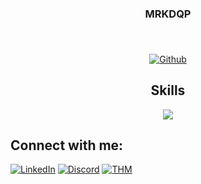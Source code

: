 <h3 align="center">MRKDQP</h3>
<h3 align="center"></h3>
<br>
<p align="center">
<a href="https://github.com/anuraghazra/github-readme-stats"><img src="https://github-readme-stats.vercel.app/api?username=crmulent&rank_icon=github&show_icons=true&theme=dark" alt="Github"></a>
</p>

<h2 align="center">Skills</h2>
<p align=center>
  <img src="https://skillicons.dev/icons?i=c,docker,html,css,java,js,jquery,md,mongodb,mysql,nodejs,py,vscode&perline=8">
</p>

<h2 align="left">Connect with me:</h2>
<p align="left">
<a href="https://www.linkedin.com/in/jdcapacio"><img src="https://img.shields.io/badge/LinkedIn-0077B5?style=for-the-badge&logo=linkedin&logoColor=white" alt="LinkedIn"></a>
<a href="https://www.discord.com/users/775733802873782303"><img src="https://img.shields.io/badge/Discord-5865F2?style=for-the-badge&logo=discord&logoColor=white" alt="Discord"></a>
<a href="https://tryhackme.com/p/crmulent"><img src="https://img.shields.io/badge/TryHackMe-212C42.svg?style=for-the-badge&logo=TryHackMe&logoColor=white" alt="THM"></a>
</p>
